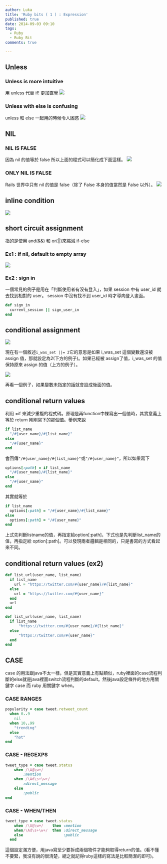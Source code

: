 ```yaml
---
author: Luka
title: 'Ruby bits ( 1 ) : Expression'
published: true
date: 2014-09-03 09:10
tags:
  - Ruby
  - Ruby Bit
comments: true

---
```

## Unless

### Unless is more intuitive
用 unless 代替 if! 更加直覺
![](https://lh6.googleusercontent.com/-5bBGYT1k2-A/VJ6nejJKOhI/AAAAAAAADSo/1-o4flu-7Ys/w1753-h923-no/Screen%2BShot%2B2014-12-27%2Bat%2B20.21.26.png)

### Unless with else is confusing
unless 和 else 一起用的時候令人困惑
![](https://lh6.googleusercontent.com/-5bBGYT1k2-A/VJ6nejJKOhI/AAAAAAAADSo/1-o4flu-7Ys/w1753-h923-no/Screen%2BShot%2B2014-12-27%2Bat%2B20.21.26.png)

## NIL
### NIL IS FALSE
因為 nil 的值等於 false 所以上面的程式可以簡化成下面這樣。
![](https://lh5.googleusercontent.com/-d-D-pBa2YDg/VJ6nep0yXhI/AAAAAAAADS0/0Xxjj3Nio6s/w1755-h913-no/Screen%2BShot%2B2014-12-27%2Bat%2B20.26.07.png)

### ONLY NIL IS FALSE
Rails 世界中只有 nil 的值是 false（除了 False 本身的值當然是 False 以外）。
![](https://lh3.googleusercontent.com/-mdIOdhlh8D4/VJ6nevdeyvI/AAAAAAAADSw/1BiBgZAB4EQ/w1650-h900-no/Screen%2BShot%2B2014-12-27%2Bat%2B20.29.07.png)

## inline condition

![](https://lh5.googleusercontent.com/-6w8mJFsayEk/VJ6nfsNXD6I/AAAAAAAADS4/cCaNA4Tc9AU/w1648-h870-no/Screen%2BShot%2B2014-12-27%2Bat%2B20.33.55.png)

## short circuit assignment
指的是使用 and(&&) 和 or(||)來縮減 if-else

### Ex1 : if nil, default to empty array
![](https://lh6.googleusercontent.com/-VGNyfeQzJ9o/VJ6tympvnJI/AAAAAAAADTc/lspZVQXK6cU/w1753-h805-no/Screen%2BShot%2B2014-12-27%2Bat%2B20.47.18.png)

### Ex2 : sign in
一個常見的例子是用在「判斷使用者有沒有登入」，如果 session 中有 user_id 就去找到相對的 user。 session 中沒有找不到 user_id 時才導向登入畫面。
```ruby
def sign_in
  current_session || sign_user_in
end
```

## conditional assignment
![](https://lh5.googleusercontent.com/N9asEu-OunIOpgTfsZhXbHzp9ryQbRF2T5cYHb--Xos=w1650-h813-no)

現在有一個敘述``` i_was_set ||= 2 ```它的意思是如果 i_was_set 這個變數還沒被 assign 值，那就設定為2(下方的例子)。如果已經被 assign了值，i_was_set 的值保持原來 assign 的值（上方的例子）。

![](https://lh3.googleusercontent.com/0BVEMiPeVwoOckMffgOffI50f7cPgrCeM81PXWn74SI=w1755-h783-no)

再看一個例子，如果變數未指定的話就會設成後面的值。

## conditional return values

利用 =if 來減少重複的程式碼。原理是再function中裸寫出一個值時，其實意義上等於 return 剛剛寫下的那個值。舉例來說

```rb
if list_name
  "/#{user_name}/#{list_name}"
else
  "/#{user_name}"
end
```

會回傳```"/#{user_name}/#{list_name}"```或```"/#{user_name}"```，所以如果寫下

```ruby
options[:path] = if list_name
  "/#{user_name}/#{list_name}"
else
  "/#{user_name}"
end
```

其實就等於

```ruby
if list_name
  options[:path] = "/#{user_name}/#{list_name}"
else
  options[:path] = "/#{user_name}"
end
```

上式先判斷listname的值，再指定給option[:path]，下式也是先判斷list_name的值，再指定給 option[:path]。可以發現兩者邏輯是相同的，只是書寫的方式看起來不同。

## conditional return values (ex2)

```rb
def list_url(user_name, list_name)
  if list_name
    url = "https://twitter.com/#{user_name}/#{list_name}"
  else
    url = "https://twitter.com/#{user_name}"
  end
  url
end
```

```rb
def list_url(user_name, list_name)
  if list_name
      "https://twitter.com/#{user_name}/#{list_name}"
  else
      "https://twitter.com/#{user_name}"
  end
end
```
## CASE
case 的用法跟java不太一樣，但是其實意義上有點類似，ruby裡面的case流程判斷的else就是java裡面switch流程判斷的default。然後java設定條件的地方用關鍵字 case 而 ruby 用關鍵字 when。
### CASE RANGES

```rb
popularity = case tweet.retweet_count
  when 0..9
    nil
  when 10..99
    "trending"
  else
    "hot"
end
```

### CASE - REGEXPS
```rb
tweet_type = case tweet.status
	when /\A@\w+/
		:mention
	when /\Ad\s+\w+/
		:direct_message
	else
		:public
end
```

### CASE - WHEN/THEN
```rb
tweet_type = case tweet.status
	when /\A@\w+/    then :mention
	when/\Ad\s+\w+/  then :direct_message
	else                  :public
  end
```
這個設定滿方便，用java寫至少要拆成兩個物件才能夠取得return的值。(看不懂不要緊，我沒有說的很清楚，總之就記得ruby這樣的寫法是比較簡潔的即可)。